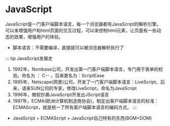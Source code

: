 # JavaScript
JavaScript是一门客户端脚本语言，每一个浏览器都有JavaScript的解析引擎。可以来增强用户和html页面的交互过程，可以来控制html元素，让页面有一些动态的效果，增强用户的体验。
* 脚本语言：不需要编译，直接就可以被浏览器解析执行了
	
::: tip JavaScript发展史
1. 1992年，Nombase公司，开发出第一门客户端脚本语言，专门用于表单的校验。命名为 ： C--	，后来更名为：ScriptEase
2. 1995年，Netscape(网景)公司，开发了一门客户端脚本语言：LiveScript。后来，请来SUN公司的专家，修改LiveScript，命名为JavaScript
3. 1996年，微软抄袭JavaScript开发出JScript语言
4. 1997年，ECMA(欧洲计算机制造商协会)，制定出客户端脚本语言的标准：ECMAScript，就是统一了所有客户端脚本语言的编码方式。
:::

* JavaScript = ECMAScript + JavaScript自己特有的东西(BOM+DOM)
